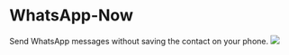 # WhatsApp-Now
Send WhatsApp messages without saving the contact on your phone.
![](https://github.com/OmerZo/WhatsApp-Now/blob/master/Demo%20gif.gif)
